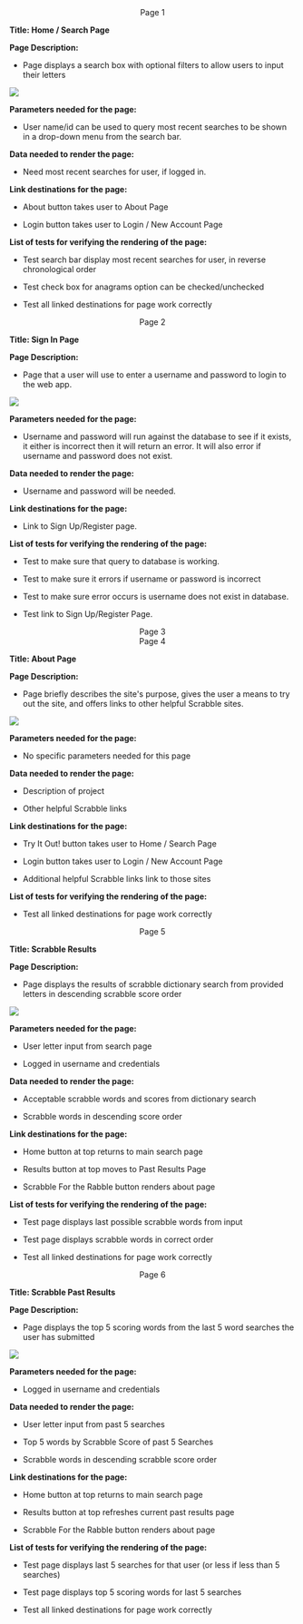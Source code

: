 <div align="center">Page 1</div>  

__Title: Home / Search Page__

__Page Description:__ 

* Page displays a search box with optional filters to allow users to input their letters

<img src="../images/Search_Page.png">

__Parameters needed for the page:__ 

* User name/id can be used to query most recent searches to be shown in a drop-down menu from the search bar.

__Data needed to render the page:__  

* Need most recent searches for user, if logged in.

__Link destinations for the page:__

* About button takes user to About Page

* Login button takes user to Login / New Account Page

__List of tests for verifying the rendering of the page:__  

* Test search bar display most recent searches for user, in reverse chronological order

* Test check box for anagrams option can be checked/unchecked

* Test all linked destinations for page work correctly  



<div align="center">Page 2</div>

__Title: Sign In Page__

__Page Description:__ 

* Page that a user will use to enter a username and password to login to the web app. 

<img src="../images/Sign In.png">

__Parameters needed for the page:__ 

* Username and password will run against the database to see if it exists, it either is incorrect then it will return an error. It will also error if username and password does not exist. 

__Data needed to render the page:__  

* Username and password will be needed. 

__Link destinations for the page:__

* Link to Sign Up/Register page.


__List of tests for verifying the rendering of the page:__  

* Test to make sure that query to database is working. 

* Test to make sure it errors if username or password is incorrect

* Test to make sure error occurs is username does not exist in database. 

* Test link to Sign Up/Register Page. 

<div align="center">Page 3</div>



<div align="center">Page 4</div>

__Title: About Page__

__Page Description:__ 

* Page briefly describes the site's purpose, gives the user a means to try out the site, and offers links to other helpful Scrabble sites.

<img src="../images/Scrabble_AboutPage.png">



__Parameters needed for the page:__ 

* No specific parameters needed for this page

__Data needed to render the page:__  

* Description of project

* Other helpful Scrabble links

__Link destinations for the page:__

* Try It Out! button takes user to Home / Search Page

* Login button takes user to Login / New Account Page

* Additional helpful Scrabble links link to those sites

__List of tests for verifying the rendering of the page:__  

* Test all linked destinations for page work correctly


<div align="center">Page 5</div>  

__Title: Scrabble Results__

__Page Description:__ 

* Page displays the results of scrabble dictionary search from provided letters in descending scrabble score order  

<img src="../images/Scrabble-Results-Template.JPG">

__Parameters needed for the page:__  

* User letter input from search page

* Logged in username and credentials

__Data needed to render the page:__  

* Acceptable scrabble words and scores from dictionary search

* Scrabble words in descending score order

__Link destinations for the page:__

* Home button at top returns to main search page

* Results button at top moves to Past Results Page

* Scrabble For the Rabble button renders about page

__List of tests for verifying the rendering of the page:__  

* Test page displays last possible scrabble words from input

* Test page displays scrabble words in correct order

* Test all linked destinations for page work correctly  
  
  
  
<div align="center">Page 6</div>    

__Title: Scrabble Past Results__  

__Page Description:__  

* Page displays the top 5 scoring words from the last 5 word searches the user has submitted  

<img src="../images/Scrabble-PastResults-Template.JPG">

__Parameters needed for the page:__   

* Logged in username and credentials

__Data needed to render the page:__    

* User letter input from past 5 searches

* Top 5 words by Scrabble Score of past 5 Searches

* Scrabble words in descending scrabble score order 

__Link destinations for the page:__

* Home button at top returns to main search page

* Results button at top refreshes current past results page

* Scrabble For the Rabble button renders about page

__List of tests for verifying the rendering of the page:__  

* Test page displays last 5 searches for that user (or less if less than 5 searches)

* Test page displays top 5 scoring words for last 5 searches

* Test all linked destinations for page work correctly




